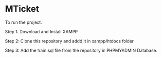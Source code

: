 # MTicket
To run the project.

Step 1: Download and Install XAMPP

Step 2: Clone this repository and addd it in xampp/htdocs folder

Step 3: Add the train.sql file from the repository in PHPMYADMIN Database.


